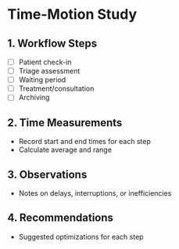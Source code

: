 # Time-Motion Study

## 1. Workflow Steps
- [ ] Patient check-in
- [ ] Triage assessment
- [ ] Waiting period
- [ ] Treatment/consultation
- [ ] Archiving

## 2. Time Measurements
- Record start and end times for each step
- Calculate average and range

## 3. Observations
- Notes on delays, interruptions, or inefficiencies

## 4. Recommendations
- Suggested optimizations for each step 